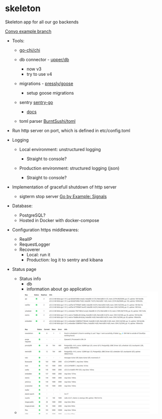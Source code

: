 # skeleton

Skeleton app for all our go backends

[Convo example branch](https://github.com/golang-cz/skeleton/tree/convo_example)

- Tools:

  - [go-chi/chi](https://github.com/go-chi/chi)

  - db connector - [upper/db](https://upper.io/v4/)

    - now v3
    - try to use v4

  - migrations - [pressly/goose](https://github.com/pressly/goose)

    - setup goose migrations

  - sentry [sentry-go](https://github.com/getsentry/sentry-go/)

    - [docs](https://pkg.go.dev/github.com/getsentry/sentry-go)

  - toml parser [BurntSushi/toml](https://github.com/BurntSushi/toml)

- Run http server on port, which is defined in etc/config.toml

- Logging

  - Local environment: unstructured logging

    - Straight to console?

  - Production environment: structured logging (json)

    - Straight to console?

- Implementation of gracefull shutdown of http server

  - sigterm stop server [Go by Example: Signals](https://gobyexample.com/signals)

- Database:

  - PostgreSQL?
  - Hosted in Docker with docker-compose

- Configuration https middlewares:

  - RealIP
  - RequestLogger
  - Recoverer
    - Local: run it
    - Production: log it to sentry and kibana

- Status page

  - Status info
    - db
    - information about go application
  - ![Example](status_page_example.png)
